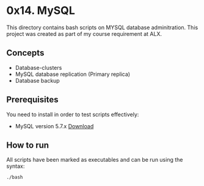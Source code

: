 # 0x14. MySQL
This directory contains bash scripts on MYSQL database adminitration. This project was created as part of my course requirement at ALX.

## Concepts
* Database-clusters
* MySQL database replication (Primary replica)
* Database backup

## Prerequisites
You need to install in order to test scripts effectively:
* MySQL version 5.7.x [Download](https://www.vultr.com/docs/how-to-install-mysql-5-7-on-ubuntu-20-04/)

## How to run
All scripts have been marked as executables and can be run using the syntax:

`./bash`
